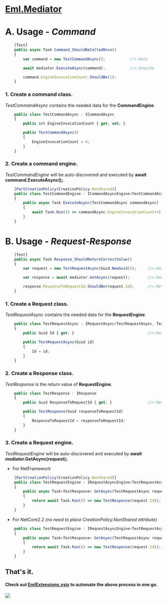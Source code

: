# [Eml.Mediator](https://www.nuget.org/packages/Eml.Mediator/)

# A. Usage - ***Command***
    
```javascript
    [Test]
    public async Task Command_ShouldBeCalledOnce()
    {
        var command = new TestCommandAsync();			//<-Data

        await mediator.ExecuteAsync(command);           //<-Execute

        command.EngineInvocationCount.ShouldBe(1);
    }
 ```

### 1. Create a command class.
*TestCommandAsync* contains the needed data for the **CommandEngine**.
```javascript
    public class TestCommandAsync : ICommandAsync
    {
        public int EngineInvocationCount { get; set; }

        public TestCommandAsync()
        {
            EngineInvocationCount = 0;
        }
    }
```

### 2. Create a command engine.
*TestCommandEngine* will be auto-discovered and executed by **await command.ExecuteAsync();**.

```javascript
    [PartCreationPolicy(CreationPolicy.NonShared)]
    public class TestCommandEngine : ICommandAsyncEngine<TestCommandAsync>
    {
        public async Task ExecuteAsync(TestCommandAsync commandAsync)
        {
            await Task.Run(() => commandAsync.EngineInvocationCount++);
        }
    }
```

# B. Usage - ***Request-Response***

```javascript
    [Test]
    public async Task Response_ShouldReturnCorrectValue()
    {
        var request = new TestRequestAsync(Guid.NewGuid());     //<-Data

        var response = await mediator.GetAsync(request);        //<-Execute

        response.ResponseToRequestId.ShouldBe(request.Id);      //<-Return Value
    }
```

### 1. Create a Request class.
*TestRequestAsync* contains the needed data for the **RequestEngine**.
```javascript
    public class TestRequestAsync : IRequestAsync<TestRequestAsync, TestResponse>
    {
        public Guid Id { get; }                                 //<-Data

        public TestRequestAsync(Guid id)
        {
            Id = id;
        }
    }
```

### 2. Create a Response class.
*TestResponse* is the return value of **RequestEngine**.
```javascript
    public class TestResponse : IResponse
    {
        public Guid ResponseToRequestId { get; }                //<-Return Value

        public TestResponse(Guid responseToRequestId)
        {
            ResponseToRequestId = responseToRequestId;
        }
    }
```

### 3. Create a Request engine.
*TestRequestEngine* will be auto-discovered and executed by **await mediator.GetAsync(request);**.

* For NetFramework
```javascript
    [PartCreationPolicy(CreationPolicy.NonShared)]
    public class TestRequestEngine : IRequestAsyncEngine<TestRequestAsync, TestResponse>
    {
        public async Task<TestResponse> GetAsync(TestRequestAsync request)  //<-Execute
        {
            return await Task.Run(() => new TestResponse(request.Id));
        }
    }
```
* For NetCore2.2 *(no need to place CreationPolicy.NonShared attribute)*
```javascript
    public class TestRequestEngine : IRequestAsyncEngine<TestRequestAsync, TestResponse>
    {
        public async Task<TestResponse> GetAsync(TestRequestAsync request)  //<-Execute
        {
            return await Task.Run(() => new TestResponse(request.Id));
        }
    }
```
## That's it.
#### Check out [EmlExtensions.vsix](https://marketplace.visualstudio.com/items?itemName=eDuDeTification.EmlExtensions) to automate the above process in one go.
![](https://raw.githubusercontent.com/EddLonzanida/Eml.Mediator.Demo/master/Art/Steps.gif)




